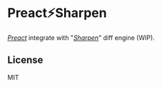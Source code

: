 # Preact⚡️Sharpen

*[Preact](https://github.com/developit/preact)* integrate with "*[Sharpen](https://github.com/Becavalier/Sharpen/)*" diff engine (WIP).

## License

MIT

